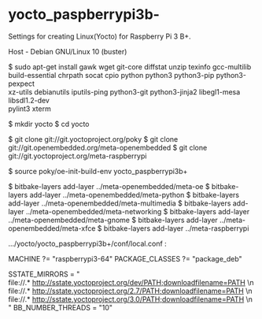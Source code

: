 # yocto_paspberrypi3b-
Settings for creating Linux(Yocto) for Raspberry Pi 3 B+.

Host - Debian GNU/Linux 10 (buster)

$ sudo apt-get install gawk wget git-core diffstat unzip texinfo gcc-multilib \
build-essential chrpath socat cpio python python3 python3-pip python3-pexpect \
xz-utils debianutils iputils-ping python3-git python3-jinja2 libegl1-mesa libsdl1.2-dev \
pylint3 xterm

$ mkdir yocto
$ cd yocto

$ git clone git://git.yoctoproject.org/poky
$ git clone git://git.openembedded.org/meta-openembedded
$ git clone git://git.yoctoproject.org/meta-raspberrypi

$ source poky/oe-init-build-env yocto_paspberrypi3b+

$ bitbake-layers add-layer ../meta-openembedded/meta-oe
$ bitbake-layers add-layer ../meta-openembedded/meta-python
$ bitbake-layers add-layer ../meta-openembedded/meta-multimedia 
$ bitbake-layers add-layer ../meta-openembedded/meta-networking
$ bitbake-layers add-layer ../meta-openembedded/meta-gnome
$ bitbake-layers add-layer ../meta-openembedded/meta-xfce 
$ bitbake-layers add-layer ../meta-raspberrypi

.../yocto/yocto_paspberrypi3b+/conf/local.conf :

MACHINE ?= "raspberrypi3-64"
PACKAGE_CLASSES ?= "package_deb"

SSTATE_MIRRORS = "\
     file://.* http://sstate.yoctoproject.org/dev/PATH;downloadfilename=PATH \n \
     file://.* http://sstate.yoctoproject.org/2.7/PATH;downloadfilename=PATH \n \
     file://.* http://sstate.yoctoproject.org/3.0/PATH;downloadfilename=PATH \n \
     "
BB_NUMBER_THREADS = "10"
     
